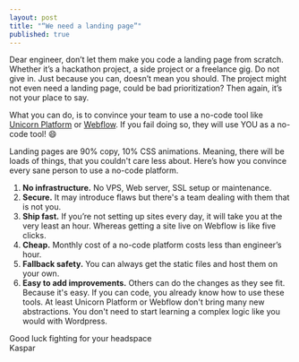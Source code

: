 ```yaml
---
layout: post
title: "“We need a landing page”"
published: true
---
```


Dear engineer, don’t let them make you code a landing page from scratch. Whether it’s a hackathon project, a side project or a freelance gig. Do not give in. Just because you can, doesn’t mean you should. The project might not even need a landing page, could be bad prioritization? Then again, it’s not your place to say.

What you can do, is to convince your team to use a no-code tool like <a href="https://unicornplatform.com" target="_blank">Unicorn Platform</a> or <a href="https://webflow.com" target="_blank">Webflow</a>. If you fail doing so, they will use YOU as a no-code tool! 😄

Landing pages are 90% copy, 10% CSS animations. Meaning, there will be loads of things, that you couldn't care less about. Here’s how you convince every sane person to use a no-code platform.

1. **No infrastructure.** No VPS, Web server, SSL setup or maintenance.
2. **Secure.** It may introduce flaws but there's a team dealing with them that is not you.
3. **Ship fast.** If you’re not setting up sites every day, it will take you at the very least an hour. Whereas getting a site live on Webflow is like five clicks.
4. **Cheap.** Monthly cost of a no-code platform costs less than engineer’s hour.
5. **Fallback safety.** You can always get the static files and host them on your own.
6. **Easy to add improvements.** Others can do the changes as they see fit. Because it's easy.
   If you can code, you already know how to use these tools. At least Unicorn Platform or Webflow don't bring many new abstractions. You don't need to start learning a complex logic like you would with Wordpress.

Good luck fighting for your headspace
<br/>
Kaspar
